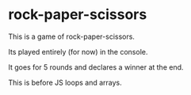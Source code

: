 # rock-paper-scissors

This is a game of rock-paper-scissors.

Its played entirely (for now) in the console.

It goes for 5 rounds and declares a winner at the end.

This is before JS loops and arrays.
